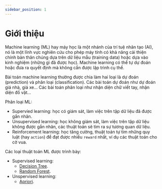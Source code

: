 ```yaml
---
sidebar_position: 1
---
```


# Giới thiệu

Machine learning (ML) hay máy học là một nhánh của trí tuệ nhân tạo (AI), nó là một lĩnh vực nghiên cứu cho phép máy tính có khả năng cải thiện chính bản thân chúng dựa trên dữ liệu mẫu (training data) hoặc dựa vào kinh nghiệm (những gì đã được học). Machine learning có thể tự dự đoán hoặc đưa ra quyết định mà không cần được lập trình cụ thể.

Bài toán machine learning thường được chia làm hai loại là dự đoán (prediction) và phân loại (classification). Các bài toán dự đoán như dự đoán giá nhà, giá xe… Các bài toán phân loại như nhận diện chữ viết tay, nhận diện đồ vật…

Phân loại ML:

- Supervíed learning: học có giám sát, làm việc trên tập dữ liệu đã được gắn nhãn.
- Unsupervised learning: học không giám sát, làm việc trên tập dữ liệu không được gắn nhãn, các thuật toán sẽ tìm ra sự tương quan dữ liệu.
- Reinforcement learning: học tăng cường, thuật toán tự tìm những quy luật (hay `action`) để đạt được nhiều `reward` nhất, ví dụ các thuật toán cho cờ vua.

Các loại thuật toán ML được trình bày:

- Supervised learning:
  - <a href="../machine-learning/tree-based-models/decision-tree">Decision Tree</a>.
  - <a href="../machine-learning/tree-based-models/random-forest">Random Forest</a>.
- Unspervised learning:
  - <a href="../machine-learning/association-rule-mining/apriori">Apriori</a>.
